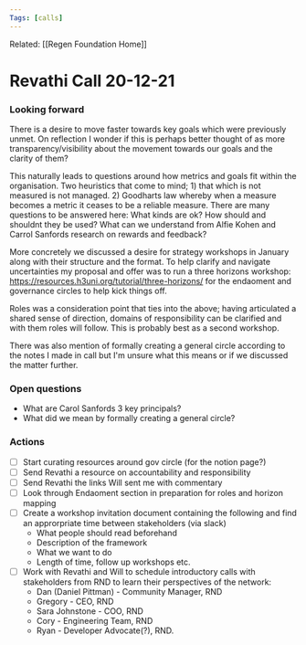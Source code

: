 ```yaml
---
Tags: [calls]
---
```

Related: [[Regen Foundation Home]]
# Revathi Call 20-12-21

### Looking forward
There is a desire to move faster towards key goals which were previously unmet. On reflection I wonder if this is perhaps better thought of as more transparency/visibility about the movement towards our goals and the clarity of them? 

This naturally leads to questions around how metrics and goals fit within the organisation. Two heuristics that come to mind; 1) that which is not measured is not managed. 2) Goodharts law whereby when a measure becomes a metric it ceases to be a reliable measure. There are many questions to be answered here: What kinds are ok? How should and shouldnt they be used? What can we understand from Alfie Kohen and Carrol Sanfords research on rewards and feedback? 

More concretely we discussed a desire for strategy workshops in January along with their structure and the format. To help clarify and navigate uncertainties my proposal and offer was to run a three horizons workshop: https://resources.h3uni.org/tutorial/three-horizons/ for the endaoment and governance circles to help kick things off. 

Roles was a consideration point that ties into the above; having articulated a shared sense of direction, domains of responsibility can be clarified and with them roles will follow. This is probably best as a second workshop.

There was also mention of formally creating a general circle according to the notes I made in call but I'm unsure what this means or if we discussed the matter further.


### Open questions
- What are Carol Sanfords 3 key principals?
- What did we mean by formally creating a general circle?


### Actions
- [ ] Start curating resources around gov circle (for the notion page?)
- [ ] Send Revathi a resource on accountability and responsibility
- [ ] Send Revathi the links Will sent me with commentary 
- [ ] Look through Endaoment section in preparation for roles and horizon mapping
- [ ] Create a workshop invitation document containing the following and find an approrpriate time between stakeholders (via slack)
	- What people should read beforehand
	- Description of the framework
	- What we want to do
	- Length of time, follow up workshops etc.
- [ ] Work with Revathi and Will to schedule introductory calls with stakeholders from RND to learn their perspectives of the network:
	-   Dan (Daniel Pittman) - Community Manager, RND
	-   Gregory - CEO, RND
	-   Sara Johnstone - COO, RND
	-   Cory - Engineering Team, RND
	-   Ryan - Developer Advocate(?), RND.
